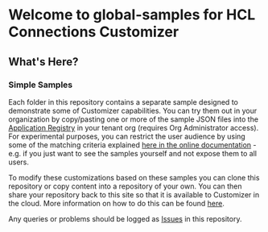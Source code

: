 # Welcome to global-samples for HCL Connections Customizer

## What's Here?
### Simple Samples
Each folder in this repository contains a separate sample designed to demonstrate some of Customizer capabilities.  You can try them out in your organization by copy/pasting one or more of the sample JSON files into the [Application Registry][2] in your tenant org (requires Org Administrator access). For experimental purposes, you can restrict the user audience by using some of the matching criteria explained [here in the online documentation][1] - e.g. if you just want to see the samples yourself and not expose them to all users.

To modify these customizations based on these samples you can clone this repository or copy content into a repository of your own. You can then share your repository back to this site so that it is available to Customizer in the cloud. More information on how to do this can be found [here][3].

Any queries or problems should be logged as [Issues][4] in this repository.

[1]: https://github.com/hclcnx/customizer/blob/master/docs/HCLConnectionsCustomizer.md#fine-grained-filtering-based-on-user-identity
[2]: https://ds-infolib.hcltechsw.com/ldd/appdevwiki.nsf/xpDocViewer.xsp?lookupName=Dev+Guide+topics#action=openDocument&res_title=Managing_extensions_for_Customizercom_Orient_Mecom_or_Important_To_Me&content=pdcontent&sa=true
[3]: https://github.com/hclcnx/customizer/blob/master/docs/IBMConnectionsCustomizer.md#figure-2-ibm-connections-developers-organization-on-github
[4]: https://github.com/hclcnx/global-samples/issues
